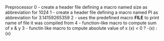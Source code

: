 Preprocessor
0 - create a header file defining a macro named size as abbreviation for 1024
1 - create a header file defining a macro named PI as abbreviation for 3.14159265359
2 - uses the predefined macro __FILE__ to print name of file it was compiled from
4 - function-like macro to compute sum of x & y
3 - functin like macro to cmpute absolute value of x
	(x) < 0 ? -(x) : (x)
